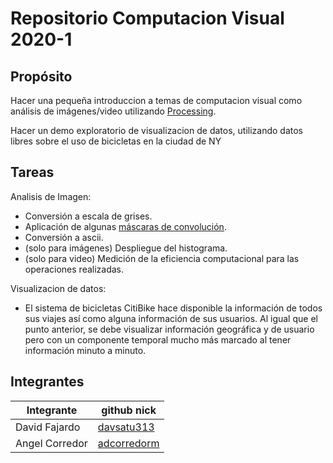 # Repositorio Computacion Visual 2020-1

## Propósito

Hacer una pequeña introduccion a temas de computacion visual como análisis de imágenes/video utilizando [Processing](https://processing.org/).

Hacer un demo exploratorio de visualizacion de datos, utilizando datos libres sobre el uso de bicicletas en la ciudad de NY

## Tareas

Analisis de Imagen:

* Conversión a escala de grises.
* Aplicación de algunas [máscaras de convolución](https://en.wikipedia.org/wiki/Kernel_(image_processing)).
* Conversión a ascii.
* (solo para imágenes) Despliegue del histograma.
* (solo para video) Medición de la eficiencia computacional para las operaciones realizadas.

Visualizacion de datos:

* El sistema de bicicletas CitiBike hace disponible la información de todos sus viajes así como alguna información de sus usuarios. Al igual que el punto anterior, se debe visualizar información geográfica y de usuario pero con un componente temporal mucho más marcado al tener información minuto a minuto. 

## Integrantes

|       Integrante      |                 github nick                   |
|-----------------------|-----------------------------------------------|
| David Fajardo| [davsatu313](https://github.com/davsatu313) |
| Angel Corredor   | [adcorredorm](https://github.com/adcorredorm)       |
